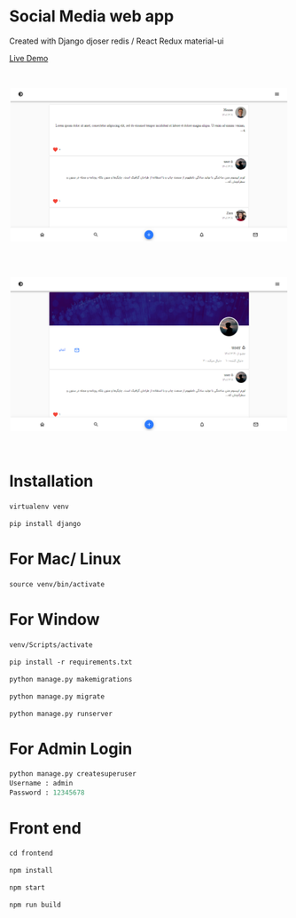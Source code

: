 # Social Media web app

Created with Django djoser redis / React Redux material-ui

[Live Demo](https://profileapp.pythonanywhere.com/)

<br/>
<p align="center">
<img src="./Screenshot1.png" width="500" alt="E-commerce-App-React-Django">
</p>
<br/>
<br/>
<p align="center">
<img src="./Screenshot2.png" width="500" alt="E-commerce-App-React-Django">
</p>
<br/>

# Installation

`virtualenv venv`

`pip install django`

# For Mac/ Linux

`source venv/bin/activate`

# For Window

`venv/Scripts/activate`

`pip install -r requirements.txt`

`python manage.py makemigrations`

`python manage.py migrate`

`python manage.py runserver`

# For Admin Login

```python
python manage.py createsuperuser
Username : admin
Password : 12345678
```

# Front end

`cd frontend`

`npm install`

`npm start`

`npm run build`
